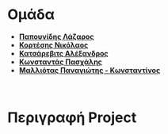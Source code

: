 <h1>Ομάδα</h1>
<ul>
  <li><b><a href="https://github.com/LazosPap">Παπουνίδης Λάζαρος</a></b></li>
  <li><b><a href="https://github.com/nikoskortesis">Κορτέσης Νικόλαος</a></b></li>
  <li><b><a href="https://github.com/dirollo13">Κατσάρεβιτς Αλέξανδρος</a></b></li>
  <li><b><a href="https://github.com/pasxalisKon">Κωνσταντάς Πασχάλης</a></b></li>
  <li><b><a href="https://github.com/pmalliotas">Μαλλιότας Παναγιώτης - Κωνσταντίνος</a></b></li>
</ul>
<br>

<h1>Περιγραφή Project</h2>
